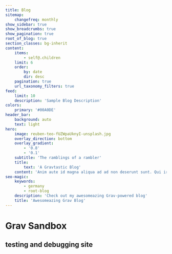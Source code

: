 ```yaml
---
title: Blog
sitemap:
    changefreq: monthly
show_sidebar: true
show_breadcrumbs: true
show_pagination: true
root_of_blog: true
section_classes: bg-inherit
content:
    items:
        - self@.children
    limit: 6
    order:
        by: date
        dir: desc
    pagination: true
    url_taxonomy_filters: true
feed:
    limit: 10
    description: 'Sample Blog Description'
colors:
    primary: '#00A0DE'
header_bar:
    background: auto
    text: light
hero:
    image: reuben-teo-fUZWpaUknyI-unsplash.jpg
    overlay_direction: bottom
    overlay_gradient:
        - '0.8'
        - '0.1'
    subtitle: 'The ramblings of a rambler'
    title:
        text: 'A Gravtastic Blog'
    content: 'Anim aute id magna aliqua ad ad non deserunt sunt. Qui irure qui lorem cupidatat commodo. Elit sunt amet fugiat veniam occaecat fugiat aliqua ad ad non deserunt sunt.'
seo-magic:
    keywords:
        - germany
        - root-blog
    description: 'Check out my awesomeazing Grav-powered blog'
    title: 'Awesomeazing Grav Blog'
---
```


# Grav Sandbox
## testing and debugging site
